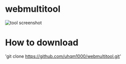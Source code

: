 # webmultitool
![tool screenshot](https://i.imgur.com/JsCJVaA.png)
# How to download
'git clone https://github.com/uhqm1000/webmultitool.git'


